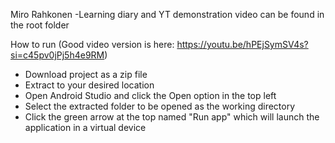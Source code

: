 Miro Rahkonen
-Learning diary and YT demonstration video can be found in the root folder 

How to run (Good video version is here: https://youtu.be/hPEjSymSV4s?si=c45pv0jPj5h4e9RM)
- Download project as a zip file
- Extract to your desired location
- Open Android Studio and click the Open option in the top left
- Select the extracted folder to be opened as the working directory
- Click the green arrow at the top named "Run app" which will launch the application in a virtual device
